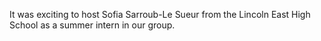 It was exciting to host Sofia Sarroub-Le Sueur from the Lincoln East High School as a summer intern in our group.
